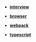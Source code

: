 - [**interview**](/interview/)

- [**browser**](/browser/)

- [**webpack**](/webpack/)

- [**typescript**](/typescript/)
